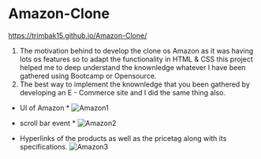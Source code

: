 # Amazon-Clone

https://trimbak15.github.io/Amazon-Clone/

1) The motivation behind to develop the clone os Amazon as it was having lots os features so to adapt the functionality in HTML & CSS this project helped me to deep understand the knownledge whatever I have been gathered using Bootcamp or Opensource.
2) The best way to implement the knownledge that you been gathered by developing an E - Commerce site and I did the same thing also.


* UI of Amazon *
![Amazon1](https://user-images.githubusercontent.com/118504736/232724282-873b96e2-e04f-46ea-a720-437ec9910ad8.png)


* scroll bar event *
![Amazon2](https://user-images.githubusercontent.com/118504736/232724402-c1a768f9-cb93-48ff-967d-adf7efb80fb9.png)


* Hyperlinks of the products as well as the pricetag along with its specifications.
![Amazon3](https://user-images.githubusercontent.com/118504736/232724611-9a594cdb-bbd4-4d26-bdf8-837de24af746.png)
